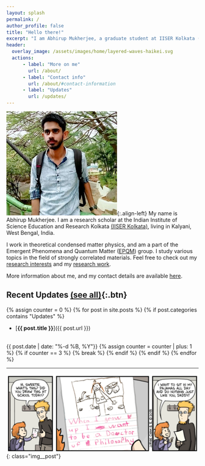 ```yaml
---
layout: splash
permalink: /
author_profile: false
title: "Hello there!"
excerpt: "I am Abhirup Mukherjee, a graduate student at IISER Kolkata (India). I work in theoretical condensed matter physics."
header:
  overlay_image: /assets/images/home/layered-waves-haikei.svg
  actions:
      - label: "More on me"
        url: /about/
      - label: "Contact info"
        url: /about/#contact-information
      - label: "Updates"
        url: /updates/
---
```


![](/assets/images/abhirup.png){:.align-left}
My name is Abhirup Mukherjee.
I am a research scholar at the Indian Institute of Science Education and Research Kolkata [(IISER Kolkata)](https://www.iiserkol.ac.in/), living in Kalyani, West Bengal, India.

I work in theoretical condensed matter physics, and am a part of the Emergent Phenomena and Quantum Matter ([EPQM](https://www.iiserkol.ac.in/~slal/index.html)) group.
I study various topics in the field of strongly correlated materials. Feel free to check out my [research interests](/work/) and my [research work](/research/).

More information about me, and my contact details are available [here](/about/).

## Recent Updates [(see all)](/updates/){:.btn}

{% assign counter = 0 %}
{% for post in site.posts %}
{% if post.categories contains "Updates" %}
- [**{{ post.title }}**]({{ post.url }})
<br>
{{ post.date | date: "%-d %B, %Y"}}
{% assign counter = counter | plus: 1 %}
{% if counter == 3 %}
{% break %}
{% endif %}
{% endif %}
{% endfor %}

---

![](/assets/images/home/phd.svg){: class="img__post"}
